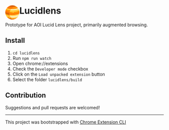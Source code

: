 # <img src="public/icons/icon_48.png" width="45" align="left"> Lucidlens

Prototype for AOI Lucid Lens project, primarily augmented browsing.

## Install

1. `cd lucidlens`
2. Run `npm run watch`
3. Open chrome://extensions
4. Check the `Developer mode` checkbox
5. Click on the `Load unpacked extension` button
6. Select the folder `lucidlens/build`

## Contribution

Suggestions and pull requests are welcomed!

---

This project was bootstrapped with [Chrome Extension CLI](https://github.com/dutiyesh/chrome-extension-cli)

